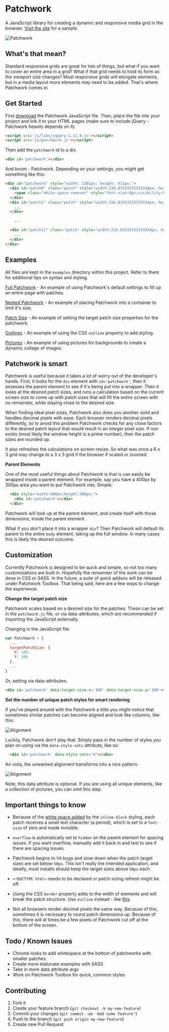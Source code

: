 # Patchwork

A JavaScript library for creating a dynamic and responsive media grid in the browser. [Visit the site](http://tgolson.com/patchwork/) for a sample.

![Patchwork](./img/sample.png)


## What's that mean?

Standard responsive grids are great for lots of things, but what if you want to cover an entire area in a grid? What if that grid needs to hold its form as the viewport size changes? Most responsive grids will elongate elements, but in a media layout more elements may need to be added. That's where Patchwork comes in.

## Get Started

First [download](http://tgolson.github.io/patchwork/js/patchwork.js) the Patchwork JavaScript file. Then, place the file into your project and link it to your HTML pages (make sure to include jQuery - Patchwork heavily depends on it).

```html
<script src='js/libs/jquery-1.11.0.js'></script>
<script src='js/patchwork.js'></script>
```

Then add the ```patchwork``` id to a div.

```html
<div id='patchwork'></div>
```

And boom - Patchwork. Depending on your settings, you might get something like this:

```html
<div id="patchwork" style="width: 1301px; height: 411px;">
  <div id="patch0" class="patch" style="width:216.83333333333334px; height:205.5px; display:inline-block;">
    <span class="white-space-remover" style="font-size:0px;visibility:hidden">.</span>
  </div>
  <div id="patch1" class="patch" style="width:216.83333333333334px; height:205.5px; display:inline-block;">
    ...
  </div>

    ...

  <div id="patch11" class="patch" style="width:216.83333333333334px; height:205.5px; display:inline-block;">
    ...
  </div>
</div>
```

## Examples

All files are kept in the ```examples``` directory within this project. Refer to them for additional tips on syntax and styling.

[Full Patchwork](http://tgolson.com/patchwork/examples/full_patchwork.html) - An example of using Patchwork's default settings to fill up an entire page with patches.

[Nested Patchwork](http://tgolson.com/patchwork/examples/nested_patchwork.html) - An example of placing Patchwork into a container to limit it's size.

[Patch Size](http://tgolson.com/patchwork/examples/patch_size.html) - An example of setting the target patch size properties for the patchwork.

[Outlines](http://tgolson.com/patchwork/examples/outline.html) - An example of using the CSS ```outline``` property to add styling.

[Pictures](http://tgolson.com/patchwork/examples/pictures.html) - An example of using pictures for backgrounds to create a dynamic collage of images.

## Patchwork is smart

Patchwork is useful because it takes a lot of worry out of the developer's hands. First, it looks for the ```div``` element with ```id='patchwork'```, then it assesses the parent element to see if it's being put into a wrapper. Then it looks at the desired patch sizes, and runs a calculation based on the current screen size to come up with patch sizes that will fill the entire screen with no remainder, while staying close to the desired size.

When finding ideal pixel sizes, Patchwork also does you another solid and handles decimal pixels with ease. Each browser renders decimal pixels differently, so to avoid this problem Patchwork checks for any close factors to the desired patch layout that would result in an integer pixel size. If non exists (most likely the window height is a prime number), then the patch sizes are rounded up.

It also refreshes the calculations on screen resize. So what was once a 6 x 3 grid may change to a 3 x 3 grid if the browser if scaled or zoomed.

**Parent Elements**

One of the most useful things about Patchwork is that is can easily be wrapped inside a parent element. For example, say you have a 400px by 300px area you want to put Patchwork into. Simple:

```html
  <div style="width:400px;height:300px;">
    <div id='patchwork'></div>
  </div>
```

Patchwork will look up at the parent element, and create itself with those dimensions, inside the parent element.

What if you don't place it into a wrapper ```div```? Then Patchwork will default its parent to the entire ```body``` element, taking up the full window. In many cases this is likely the desired outcome.

## Customization

Currently Patchwork is designed to be quick and simple, so not too many customizations are built in. Hopefully the remainder of the work can be done in CSS or SASS. In the future, a suite of quick addons will be released under Patchwork Toolbox. That being said, here are a few ways to change the experience:

**Change the target patch size**

Patchwork scales based on a desired size for the patches. These can be set in the ```patchwork.js``` file, or via data-attributes, which are recommended if importing the JavaScript externally.

Changing in the JavaScript file:

```javascript
var Patchwork = {
  ...
  targetPatchSize: {
    X: 100,
    Y: 100
  },
  ...
}
```

Or, setting via data-attributes:

```html
<div id='patchwork' data-target-size-x='100' data-target-size-y='100'></div>
```

**Set the number of unique patch styles for smart rendering**

If you've played around with the Patchwork a little you might notice that sometimes similar patches can become aligned and look like columns, like this:

![Alignment](./img/align1.png)

Luckily, Patchwork don't play that. Simply pass in the number of styles you plan on using via the ```data-style-sets``` attribute, like so:

```html
  <div id='patchwork' data-style-sets="4"></div>
```

An voila, the unwanted alignment transforms into a nice pattern:

![Alignment](./img/align2.png)

Note, this data attribute is optional. If you are using all unique elements, like a collection of pictures, you can omit this step.

## Important things to know

* Because of the [white space added](http://davidwalsh.name/remove-whitespace-inline-block) by the ```inline-block``` styling, each patch receives a small text character (a period), which is set to a ```font-size``` of zero and made invisible.

* ```overflow``` is automatically set to ```hidden``` on the parent element for spacing issues. If you want overflow, manually add it back in and test to see if there are spacing issues.

* Patchwork begins to hit bugs and slow down when the patch target sizes are set below ```50px```. This isn't really the intended application, and ideally, most installs should keep the target sizes above ```50px``` each.

* ```<!DOCTYPE html>``` needs to be declared or patch sizing refresh might be off.

* Using the CSS ```border``` property adds to the width of elements and will break the patch structure. Use ```outline``` instead - like [this](http://tgolson.com/patchwork/examples/outline.html).

* Not all browsers render decimal pixels the same way. Because of this, sometimes it is necessary to round patch dimensions up. Because of this, there will at times be a few pixels of Patchwork cut off at the bottom of the screen.

## Todo / Known Issues

* Chrome looks to add whitespace at the bottom of patchworks with smaller patches.
* Create more elaborate examples with SASS
* Take in more data attribute args
* Work on Patchwork Toolbox for quick, common styles

## Contributing

1. Fork it
2. Create your feature branch (`git checkout -b my-new-feature`)
3. Commit your changes (`git commit -am 'Add some feature'`)
4. Push to the branch (`git push origin my-new-feature`)
5. Create new Pull Request
